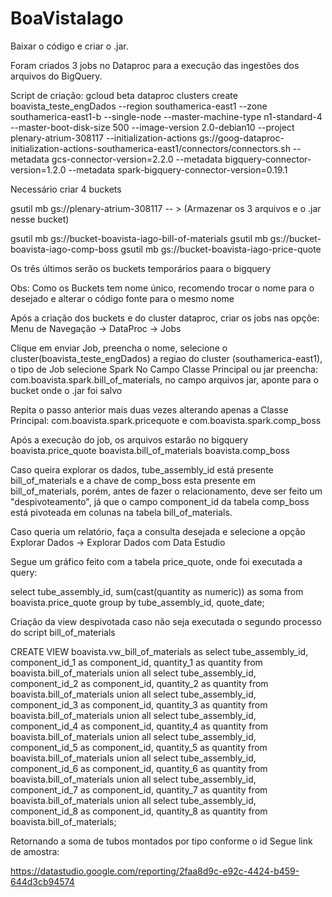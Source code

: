# BoaVistaIago


Baixar o código e criar o .jar.

Foram criados 3 jobs no Dataproc para a execução das ingestões dos arquivos do BigQuery.

Script de criação: gcloud beta dataproc clusters create boavista_teste_engDados
--region southamerica-east1
--zone southamerica-east1-b
--single-node
--master-machine-type
n1-standard-4
--master-boot-disk-size 500
--image-version 2.0-debian10
--project plenary-atrium-308117
--initialization-actions gs://goog-dataproc-initialization-actions-southamerica-east1/connectors/connectors.sh
--metadata gcs-connector-version=2.2.0
--metadata bigquery-connector-version=1.2.0
--metadata spark-bigquery-connector-version=0.19.1

Necessário criar 4 buckets

gsutil mb gs://plenary-atrium-308117 -- > (Armazenar os 3 arquivos e o .jar nesse bucket)

gsutil mb gs://bucket-boavista-iago-bill-of-materials gsutil mb gs://bucket-boavista-iago-comp-boss gsutil mb gs://bucket-boavista-iago-price-quote

Os três últimos serão os buckets temporários paara o bigquery

Obs: Como os Buckets tem nome único, recomendo trocar o nome para o desejado e alterar o código fonte para o mesmo nome

Após a criação dos buckets e do cluster dataproc, criar os jobs nas opçõe: Menu de Navegação -> DataProc -> Jobs

Clique em enviar Job, preencha o nome, selecione o cluster(boavista_teste_engDados) a regiao do cluster (southamerica-east1), o tipo de Job selecione Spark No Campo Classe Principal ou jar preencha: com.boavista.spark.bill_of_materials, no campo arquivos jar, aponte para o bucket onde o .jar foi salvo

Repita o passo anterior mais duas vezes alterando apenas a Classe Principal: com.boavista.spark.pricequote e com.boavista.spark.comp_boss

Após a execução do job, os arquivos estarão no bigquery boavista.price_quote boavista.bill_of_materials boavista.comp_boss

Caso queira explorar os dados, tube_assembly_id está presente bill_of_materials e a chave de comp_boss esta presente em bill_of_materials, porém, antes de fazer o relacionamento, deve ser feito um "despivoteamento", já que o campo component_id da tabela comp_boss está pivoteada em colunas na tabela bill_of_materials.

Caso queria um relatório, faça a consulta desejada e selecione a opção Explorar Dados -> Explorar Dados com Data Estudio

Segue um gráfico feito com a tabela price_quote, onde foi executada a query:

select tube_assembly_id, sum(cast(quantity as numeric)) as soma from boavista.price_quote group by tube_assembly_id, quote_date;

Criação da view despivotada caso não seja executada o segundo processo do script bill_of_materials

CREATE VIEW boavista.vw_bill_of_materials as select tube_assembly_id, component_id_1 as component_id, quantity_1 as quantity from boavista.bill_of_materials union all select tube_assembly_id, component_id_2 as component_id, quantity_2 as quantity from boavista.bill_of_materials union all select tube_assembly_id, component_id_3 as component_id, quantity_3 as quantity from boavista.bill_of_materials union all select tube_assembly_id, component_id_4 as component_id, quantity_4 as quantity from boavista.bill_of_materials union all select tube_assembly_id, component_id_5 as component_id, quantity_5 as quantity from boavista.bill_of_materials union all select tube_assembly_id, component_id_6 as component_id, quantity_6 as quantity from boavista.bill_of_materials union all select tube_assembly_id, component_id_7 as component_id, quantity_7 as quantity from boavista.bill_of_materials union all select tube_assembly_id, component_id_8 as component_id, quantity_8 as quantity from boavista.bill_of_materials;

Retornando a soma de tubos montados por tipo conforme o id Segue link de amostra:

https://datastudio.google.com/reporting/2faa8d9c-e92c-4424-b459-644d3cb94574
